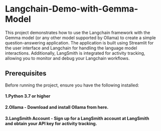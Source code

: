 # Langchain-Demo-with-Gemma-Model

This project demonstrates how to use the Langchain framework with the Gemma model (or any other model supported by Ollama) to create a simple question-answering application. The application is built using Streamlit for the user interface and Langchain for handling the language model interactions. Additionally, LangSmith is integrated for activity tracking, allowing you to monitor and debug your Langchain workflows.

## Prerequisites
Before running the project, ensure you have the following installed:

#### 1.Python 3.7 or higher
#### 2.Ollama - Download and install Ollama from here.
#### 3.LangSmith Account - Sign up for a LangSmith account at LangSmith and obtain your API key for activity tracking.
